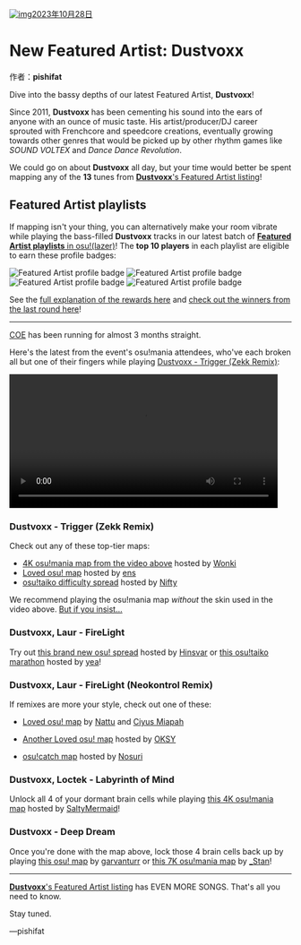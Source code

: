 [![img](https://i.ppy.sh/e3b8351355cea08eb14e885f8b0252d795772820/68747470733a2f2f6173736574732e7070792e73682f617274697374732f3338362f6865616465722e6a7067)2023年10月28日](https://osu.ppy.sh/home/news/2023-10-28-new-featured-artist-dustvoxx)

# New Featured Artist: Dustvoxx

作者：**pishifat**

Dive into the bassy depths of our latest Featured Artist, **Dustvoxx**!

Since 2011, **Dustvoxx** has been cementing his sound into the ears of anyone with an ounce of music taste. His artist/producer/DJ career sprouted with Frenchcore and speedcore creations, eventually growing towards other genres that would be picked up by other rhythm games like *SOUND VOLTEX* and *Dance Dance Revolution*.

We could go on about **Dustvoxx** all day, but your time would better be spent mapping any of the **13** tunes from [**Dustvoxx**'s Featured Artist listing](https://osu.ppy.sh/beatmaps/artists/386)!

## Featured Artist playlists

If mapping isn't your thing, you can alternatively make your room vibrate while playing the bass-filled **Dustvoxx** tracks in our latest batch of [**Featured Artist playlists** in osu!(lazer)](https://osu.ppy.sh/wiki/en/People/Featured_Artists/Featured_Artist_playlists)! The **top 10 players** in each playlist are eligible to earn these profile badges:

![Featured Artist profile badge](https://i.ppy.sh/b28cf6ec559db38be24878014cedd973e0fe18e7/68747470733a2f2f6173736574732e7070792e73682f70726f66696c652d6261646765732f66612d706c61796c697374732f6661706c2d6f7375212e706e67) ![Featured Artist profile badge](https://i.ppy.sh/6e60f50371fd8cd29832fe9a878064bbb6e23ae6/68747470733a2f2f6173736574732e7070792e73682f70726f66696c652d6261646765732f66612d706c61796c697374732f6661706c2d6f7375217461696b6f2e706e67) ![Featured Artist profile badge](https://i.ppy.sh/b68b701c7ccc0394bd7b66c23b102b7c8cf9845f/68747470733a2f2f6173736574732e7070792e73682f70726f66696c652d6261646765732f66612d706c61796c697374732f6661706c2d6f73752163617463682e706e67) ![Featured Artist profile badge](https://i.ppy.sh/43282b1e21a3274e6a28471f25d5ed12d34f2951/68747470733a2f2f6173736574732e7070792e73682f70726f66696c652d6261646765732f66612d706c61796c697374732f6661706c2d6f7375216d616e69612e706e67)

See the [full explanation of the rewards here](https://osu.ppy.sh/wiki/en/People/Featured_Artists/Featured_Artist_playlists#prizes) and [check out the winners from the last round here](https://osu.ppy.sh/home/news/2023-10-07-new-featured-artist-kou#featured-artist-playlists)!

------

[COE](https://osu.ppy.sh/wiki/en/Community/cavoe's_osu!_event/2023) has been running for almost 3 months straight.

Here's the latest from the event's osu!mania attendees, who've each broken all but one of their fingers while playing [Dustvoxx - Trigger (Zekk Remix)](https://osu.ppy.sh/beatmapsets/555076):

<video width="95%" controls="" jm_neat="1979540481" style="box-sizing: border-box; display: inline-block; vertical-align: baseline; max-width: 100%;" src="https://assets.ppy.sh/artists/386/release_showcase.mp4"></video>

### Dustvoxx - Trigger (Zekk Remix)

Check out any of these top-tier maps:

- [4K osu!mania map from the video above](https://osu.ppy.sh/beatmapsets/555076) hosted by [Wonki](https://osu.ppy.sh/users/7898495)
- [Loved osu! map](https://osu.ppy.sh/beatmapsets/626322) hosted by [ens](https://osu.ppy.sh/users/3933391)
- [osu!taiko difficulty spread](https://osu.ppy.sh/beatmapsets/1004571) hosted by [Nifty](https://osu.ppy.sh/users/4956097)

We recommend playing the osu!mania map *without* the skin used in the video above. [But if you insist...](https://assets.ppy.sh/artists/386/mania_skin.osk)

<audio><source src="https://assets.ppy.sh/artists/386/SUPERNATURAL/Dustvoxx%20-%20Trigger%20(Zekk%20Remix).mp3" type="audio/mpeg">Your browser does not support the audio element.</audio>

### Dustvoxx, Laur - FireLight

Try out [this brand new osu! spread](https://osu.ppy.sh/beatmapsets/2064173) hosted by [Hinsvar](https://osu.ppy.sh/users/1249323) or [this osu!taiko marathon](https://osu.ppy.sh/beatmapsets/978134) hosted by [yea](https://osu.ppy.sh/users/6874332)!

<audio><source src="https://assets.ppy.sh/artists/386/SUPERNATURAL/Dustvoxx,%20Laur%20-%20FireLight.mp3" type="audio/mpeg">Your browser does not support the audio element.</audio>

### Dustvoxx, Laur - FireLight (Neokontrol Remix)

If remixes are more your style, check out one of these:

- [Loved osu! map](https://osu.ppy.sh/beatmapsets/1035362) by [Nattu](https://osu.ppy.sh/users/1886722) and [Ciyus Miapah](https://osu.ppy.sh/users/2805457)

- [Another Loved osu! map](https://osu.ppy.sh/beatmapsets/1526448) hosted by [OKSY](https://osu.ppy.sh/users/19484011)

- [osu!catch map](https://osu.ppy.sh/beatmapsets/1345281) hosted by [Nosuri](https://osu.ppy.sh/users/2150415)

<audio><source src="https://assets.ppy.sh/artists/386/HAUNT/Dustvoxx,%20Laur%20-%20FireLight%20(Neokontrol%20Remix).mp3" type="audio/mpeg">Your browser does not support the audio element.</audio>

### Dustvoxx, Loctek - Labyrinth of Mind

Unlock all 4 of your dormant brain cells while playing [this 4K osu!mania map](https://osu.ppy.sh/beatmapsets/969626) hosted by [SaltyMermaid](https://osu.ppy.sh/users/9037365)!

<audio><source src="https://assets.ppy.sh/artists/386/SUPERNATURAL/Dustvoxx,%20Loctek%20-%20Labyrinth%20of%20Mind.mp3" type="audio/mpeg">Your browser does not support the audio element.</audio>

### Dustvoxx - Deep Dream

Once you're done with the map above, lock those 4 brain cells back up by playing [this osu! map](https://osu.ppy.sh/beatmapsets/1572241) by [garvanturr](https://osu.ppy.sh/users/9143539) or [this 7K osu!mania map](https://osu.ppy.sh/beatmapsets/1673656) by [_Stan](https://osu.ppy.sh/users/1653229)!

<audio><source src="https://assets.ppy.sh/artists/386/SUPERNATURAL/Dustvoxx%20-%20Deep%20Dream.mp3" type="audio/mpeg">Your browser does not support the audio element.</audio>

------

[**Dustvoxx**'s Featured Artist listing](https://osu.ppy.sh/beatmaps/artists/386) has EVEN MORE SONGS. That's all you need to know.

Stay tuned.

—pishifat